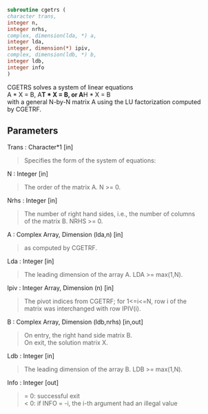 ```fortran  
subroutine cgetrs (  
character trans,  
integer n,  
integer nrhs,  
complex, dimension(lda, *) a,  
integer lda,  
integer, dimension(*) ipiv,  
complex, dimension(ldb, *) b,  
integer ldb,  
integer info  
)  
```  
  
CGETRS solves a system of linear equations  
A * X = B,  A**T * X = B,  or  A**H * X = B  
with a general N-by-N matrix A using the LU factorization computed  
by CGETRF.  
  
## Parameters  
Trans : Character*1 [in]  
> Specifies the form of the system of equations:  
  
N : Integer [in]  
> The order of the matrix A.  N >= 0.  
  
Nrhs : Integer [in]  
> The number of right hand sides, i.e., the number of columns  
> of the matrix B.  NRHS >= 0.  
  
A : Complex Array, Dimension (lda,n) [in]  
> as computed by CGETRF.  
  
Lda : Integer [in]  
> The leading dimension of the array A.  LDA >= max(1,N).  
  
Ipiv : Integer Array, Dimension (n) [in]  
> The pivot indices from CGETRF; for 1<=i<=N, row i of the  
> matrix was interchanged with row IPIV(i).  
  
B : Complex Array, Dimension (ldb,nrhs) [in,out]  
> On entry, the right hand side matrix B.  
> On exit, the solution matrix X.  
  
Ldb : Integer [in]  
> The leading dimension of the array B.  LDB >= max(1,N).  
  
Info : Integer [out]  
> = 0:  successful exit  
> < 0:  if INFO = -i, the i-th argument had an illegal value  
  
